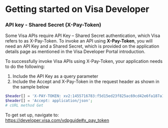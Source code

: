 # Getting started on Visa Developer
### API key - Shared Secret (X-Pay-Token)

Some Visa APIs require API Key – Shared Secret authentication, which Visa refers to as X-Pay-Token. To invoke an API using **X-Pay-Token**, you will need an API Key and a Shared Secret, which is provided on the application details page as mentioned in the Visa Developer Portal introduction.

To successfully invoke Visa APIs using X-Pay-Token, your application needs to do the following:

1. Include the API Key as a query parameter
2. Include the Accept and X-Pay-Token in the request header as shown in the sample below
```PHP
$header[] = 'X-PAY-TOKEN: xv2:1455716783:f5d15ed23f825ac69cd42e6fa187a175ecf7e9566ce4f21e11bad49bed4cc363';
$header[] = 'Accept: application/json';
# cURL method Get
 ```
To get set up, navigate to:
https://developer.visa.com/vdpguide#x_pay_token
